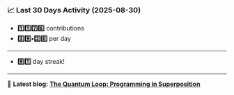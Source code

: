 <!--START_STATS-->
### 📈 Last 30 Days Activity (2025-08-30)  
- **1️⃣1️⃣7️⃣6️⃣** contributions  
- **3️⃣9️⃣•2️⃣0️⃣** per day
---
- **9️⃣1️⃣** day streak!
---
📝 **Latest blog:** [**The Quantum Loop: Programming in Superposition**](https://andriak.com/blog/quantum-loop)
<!--END_STATS-->
